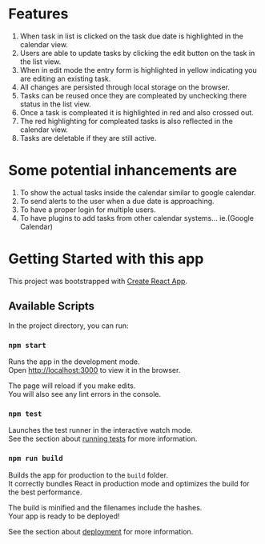 # Features
  1. When task in list is clicked on the task due date is highlighted in the calendar view.
  1. Users are able to update tasks by clicking the edit button on the task in the list view.
  1. When in edit mode the entry form is highlighted in yellow indicating you are editing an existing task.
  1. All changes are persisted through local storage on the browser.
  1. Tasks can be reused once they are compleated by unchecking there status in the list view.
  1. Once a task is compleated it is highlighted in red and also crossed out.
  1. The red highlighting for compleated tasks is also reflected in the calendar view.
  1. Tasks are deletable if they are still active.

# Some potential inhancements are 
  1. To show the actual tasks inside the calendar similar to google calendar.
  1. To send alerts to the user when a due date is approaching.
  2. To have a proper login for multiple users.
  3. To have plugins to add tasks from other calendar systems... ie.(Google Calendar)


# Getting Started with this app

This project was bootstrapped with [Create React App](https://github.com/facebook/create-react-app).

## Available Scripts

In the project directory, you can run:

### `npm start`

Runs the app in the development mode.\
Open [http://localhost:3000](http://localhost:3000) to view it in the browser.

The page will reload if you make edits.\
You will also see any lint errors in the console.

### `npm test`

Launches the test runner in the interactive watch mode.\
See the section about [running tests](https://facebook.github.io/create-react-app/docs/running-tests) for more information.

### `npm run build`

Builds the app for production to the `build` folder.\
It correctly bundles React in production mode and optimizes the build for the best performance.

The build is minified and the filenames include the hashes.\
Your app is ready to be deployed!

See the section about [deployment](https://facebook.github.io/create-react-app/docs/deployment) for more information.
